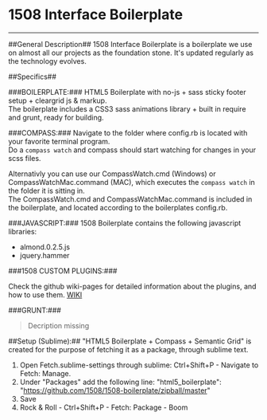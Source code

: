 # 1508 Interface Boilerplate #
-------------------------------------------------------

##General Description##
1508 Interface Boilerplate is a boilerplate we use on almost all our projects as the foundation stone. It's updated regularly as the technology evolves.


##Specifics##

###BOILERPLATE:###
HTML5 Boilerplate with no-js + sass sticky footer setup + cleargrid js & markup.<br>
The boilerplate includes a CSS3 sass animations library + built in require and grunt, ready for building.

###COMPASS:###
Navigate to the folder where config.rb is located with your favorite terminal program.<br>
Do a ```compass watch``` and compass should start watching for changes in your scss files.

Alternativly you can use our CompassWatch.cmd (Windows) or CompassWatchMac.command (MAC), which executes the ```compass watch``` in the folder it is sitting in.<br> The CompassWatch.cmd and CompassWatchMac.command is included in the boilerplate, and located according to the boilerplates config.rb.

###JAVASCRIPT:###
1508 Boilerplate contains the following javascript libraries:
- almond.0.2.5.js
- jquery.hammer

###1508 CUSTOM PLUGINS:###

Check the github wiki-pages for detailed information about the plugins, and how to use them.
<a href="https://github.com/RuneKobberoe/Required-modules/wiki/_pages">WIKI</a>

###GRUNT:###
> Decription missing

##Setup (Sublime):##
"HTML5 Boilerplate + Compass + Semantic Grid" is created for the purpose of fetching it as a package, through sublime text.

1. Open Fetch.sublime-settings through sublime: Ctrl+Shift+P - Navigate to Fetch: Manage.
2. Under "Packages" add the following line: "html5_boilerplate": "https://github.com/1508/1508-boilerplate/zipball/master"
3. Save
4. Rock & Roll - Ctrl+Shift+P - Fetch: Package - Boom